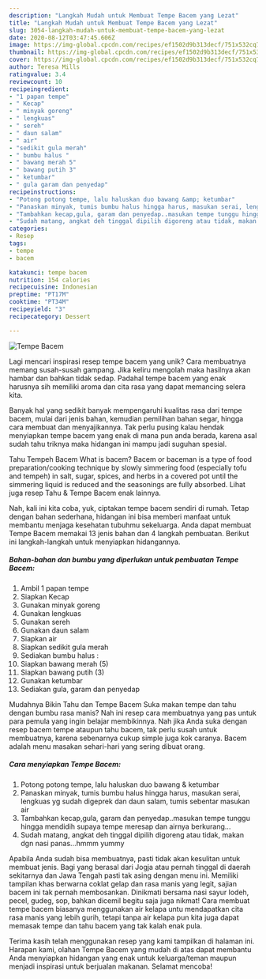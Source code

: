 ```yaml
---
description: "Langkah Mudah untuk Membuat Tempe Bacem yang Lezat"
title: "Langkah Mudah untuk Membuat Tempe Bacem yang Lezat"
slug: 3054-langkah-mudah-untuk-membuat-tempe-bacem-yang-lezat
date: 2020-08-12T03:47:45.606Z
image: https://img-global.cpcdn.com/recipes/ef1502d9b313decf/751x532cq70/tempe-bacem-foto-resep-utama.jpg
thumbnail: https://img-global.cpcdn.com/recipes/ef1502d9b313decf/751x532cq70/tempe-bacem-foto-resep-utama.jpg
cover: https://img-global.cpcdn.com/recipes/ef1502d9b313decf/751x532cq70/tempe-bacem-foto-resep-utama.jpg
author: Teresa Mills
ratingvalue: 3.4
reviewcount: 10
recipeingredient:
- "1 papan tempe"
- " Kecap"
- " minyak goreng"
- " lengkuas"
- " sereh"
- " daun salam"
- " air"
- "sedikit gula merah"
- " bumbu halus "
- " bawang merah 5"
- " bawang putih 3"
- " ketumbar"
- " gula garam dan penyedap"
recipeinstructions:
- "Potong potong tempe, lalu haluskan duo bawang &amp; ketumbar"
- "Panaskan minyak, tumis bumbu halus hingga harus, masukan serai, lengkuas yg sudah digeprek dan daun salam, tumis sebentar masukan air"
- "Tambahkan kecap,gula, garam dan penyedap..masukan tempe tunggu hingga mendidih supaya tempe meresap dan airnya berkurang..."
- "Sudah matang, angkat deh tinggal dipilih digoreng atau tidak, makan dgn nasi panas...hmmm yummy"
categories:
- Resep
tags:
- tempe
- bacem

katakunci: tempe bacem 
nutrition: 154 calories
recipecuisine: Indonesian
preptime: "PT17M"
cooktime: "PT34M"
recipeyield: "3"
recipecategory: Dessert

---
```



![Tempe Bacem](https://img-global.cpcdn.com/recipes/ef1502d9b313decf/751x532cq70/tempe-bacem-foto-resep-utama.jpg)

Lagi mencari inspirasi resep tempe bacem yang unik? Cara membuatnya memang susah-susah gampang. Jika keliru mengolah maka hasilnya akan hambar dan bahkan tidak sedap. Padahal tempe bacem yang enak harusnya sih memiliki aroma dan cita rasa yang dapat memancing selera kita.

Banyak hal yang sedikit banyak mempengaruhi kualitas rasa dari tempe bacem, mulai dari jenis bahan, kemudian pemilihan bahan segar, hingga cara membuat dan menyajikannya. Tak perlu pusing kalau hendak menyiapkan tempe bacem yang enak di mana pun anda berada, karena asal sudah tahu triknya maka hidangan ini mampu jadi suguhan spesial.

Tahu Tempeh Bacem What is bacem? Bacem or baceman is a type of food preparation/cooking technique by slowly simmering food (especially tofu and tempeh) in salt, sugar, spices, and herbs in a covered pot until the simmering liquid is reduced and the seasonings are fully absorbed. Lihat juga resep Tahu &amp; Tempe Bacem enak lainnya.


Nah, kali ini kita coba, yuk, ciptakan tempe bacem sendiri di rumah. Tetap dengan bahan sederhana, hidangan ini bisa memberi manfaat untuk membantu menjaga kesehatan tubuhmu sekeluarga. Anda dapat membuat Tempe Bacem memakai 13 jenis bahan dan 4 langkah pembuatan. Berikut ini langkah-langkah untuk menyiapkan hidangannya.

<!--inarticleads1-->

##### Bahan-bahan dan bumbu yang diperlukan untuk pembuatan Tempe Bacem:

1. Ambil 1 papan tempe
1. Siapkan  Kecap
1. Gunakan  minyak goreng
1. Gunakan  lengkuas
1. Gunakan  sereh
1. Gunakan  daun salam
1. Siapkan  air
1. Siapkan sedikit gula merah
1. Sediakan  bumbu halus :
1. Siapkan  bawang merah (5)
1. Siapkan  bawang putih (3)
1. Gunakan  ketumbar
1. Sediakan  gula, garam dan penyedap


Mudahnya Bikin Tahu dan Tempe Bacem Suka makan tempe dan tahu dengan bumbu rasa manis? Nah ini resep cara membuatnya yang pas untuk para pemula yang ingin belajar membikinnya. Nah jika Anda suka dengan resep bacem tempe ataupun tahu bacem, tak perlu susah untuk membuatnya, karena sebenarnya cukup simple juga kok caranya. Bacem adalah menu masakan sehari-hari yang sering dibuat orang. 

<!--inarticleads2-->

##### Cara menyiapkan Tempe Bacem:

1. Potong potong tempe, lalu haluskan duo bawang &amp; ketumbar
1. Panaskan minyak, tumis bumbu halus hingga harus, masukan serai, lengkuas yg sudah digeprek dan daun salam, tumis sebentar masukan air
1. Tambahkan kecap,gula, garam dan penyedap..masukan tempe tunggu hingga mendidih supaya tempe meresap dan airnya berkurang...
1. Sudah matang, angkat deh tinggal dipilih digoreng atau tidak, makan dgn nasi panas...hmmm yummy


Apabila Anda sudah bisa membuatnya, pasti tidak akan kesulitan untuk membuat jenis. Bagi yang berasal dari Jogja atau pernah tinggal di daerah sekitarnya dan Jawa Tengah pasti tak asing dengan menu ini. Memiliki tampilan khas berwarna coklat gelap dan rasa manis yang legit, sajian bacem ini tak pernah membosankan. Dinikmati bersama nasi sayur lodeh, pecel, gudeg, sop, bahkan dicemil begitu saja juga nikmat! Cara membuat tempe bacem biasanya menggunakan air kelapa untu mendapatkan cita rasa manis yang lebih gurih, tetapi tanpa air kelapa pun kita juga dapat memasak tempe dan tahu bacem yang tak kalah enak pula. 

Terima kasih telah menggunakan resep yang kami tampilkan di halaman ini. Harapan kami, olahan Tempe Bacem yang mudah di atas dapat membantu Anda menyiapkan hidangan yang enak untuk keluarga/teman maupun menjadi inspirasi untuk berjualan makanan. Selamat mencoba!
